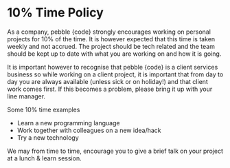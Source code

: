 # 10% Time Policy

As a company, pebble {code} strongly encourages working on personal projects for 10% of the time. It is however expected that this time is taken weekly and not accrued. The project should be tech related and the team should be kept up to date with what you are working on and how it is going. 

It is important however to recognise that pebble {code} is a client services business so while working on a client project, it is important that from day to day you are always available (unless sick or on holiday!) and that client work comes first. If this becomes a problem, please bring it up with your line manager. 

Some 10% time examples

* Learn a new programming language
* Work together with colleagues on a new idea/hack
* Try a new technology

We may from time to time, encourage you to give a brief talk on your project at a lunch & learn session. 
